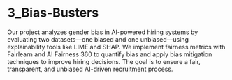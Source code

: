 # 3_Bias-Busters
Our project analyzes gender bias in AI-powered hiring systems by evaluating two datasets—one biased and one unbiased—using explainability tools like LIME and SHAP. We implement fairness metrics with Fairlearn and AI Fairness 360 to quantify bias and apply bias mitigation techniques to improve hiring decisions. The goal is to ensure a fair, transparent, and unbiased AI-driven recruitment process.

